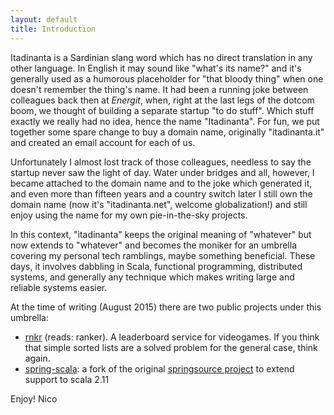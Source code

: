 ```yaml
---
layout: default
title: Introduction
---
```


Itadinanta is a Sardinian slang word which has no direct translation in any other language. In English it may sound like "what's its name?" and it's generally used as a humorous placeholder for "that bloody thing" when one doesn't remember the thing's name. It had been a running joke between colleagues back then at *Energit*, when, right at the last legs of the dotcom boom, we thought of building a separate startup "to do stuff". Which stuff exactly we really had no idea, hence the name "Itadinanta". For fun, we put together some spare change to buy a domain name, originally "itadinanta.it" and created an email account for each of us.

Unfortunately I almost lost track of those colleagues, needless to say the startup never saw the light of day. Water under bridges and all, however, I became attached to the domain name and to the joke which generated it, and even more than fifteen years and a country switch later I still own the domain name (now it's "itadinanta.net", welcome globalization!) and still enjoy using the name for my own pie-in-the-sky projects.

In this context, "itadinanta" keeps the original meaning of "whatever" but now extends to "whatever" and becomes the moniker for an umbrella covering my personal tech ramblings, maybe something beneficial. These days, it involves dabbling in Scala, functional programming, distributed systems, and generally any technique which makes writing large and reliable systems easier.

At the time of writing (August 2015) there are two public projects under this umbrella:

- [rnkr](http://github.com/itadinanta/rnkr) (reads: ranker). A leaderboard service for videogames. If you think that simple sorted lists are a solved problem for the general case, think again.
- [spring-scala](http://github.com/itadinanta/spring-scala): a fork of the original [springsource project](http://github.com/spring-projects/spring-scala) to extend support to scala 2.11

Enjoy!
Nico
